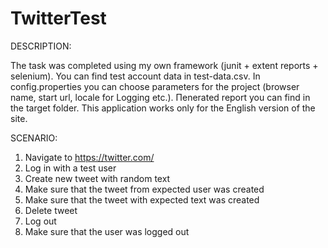 # TwitterTest

DESCRIPTION:

The task was completed using my own framework (junit + extent reports + selenium).
You can find test account data in test-data.csv.
In config.properties you can choose parameters for the project (browser name, start url, locale for Logging etc.).
Пenerated report you can find in the target folder.
This application works only for the English version of the site.

SCENARIO:

1. Navigate to https://twitter.com/
2. Log in with a test user
3. Create new tweet with random text
4. Make sure that the tweet from expected user was created
5. Make sure that the tweet with expected text was created
6. Delete tweet
7. Log out 
8. Make sure that the user was logged out
